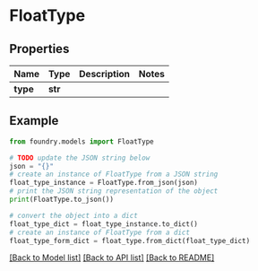 # FloatType

## Properties

Name | Type | Description | Notes
------------ | ------------- | ------------- | -------------
**type** | **str** |  |

## Example

```python
from foundry.models import FloatType

# TODO update the JSON string below
json = "{}"
# create an instance of FloatType from a JSON string
float_type_instance = FloatType.from_json(json)
# print the JSON string representation of the object
print(FloatType.to_json())

# convert the object into a dict
float_type_dict = float_type_instance.to_dict()
# create an instance of FloatType from a dict
float_type_form_dict = float_type.from_dict(float_type_dict)
```

[\[Back to Model list\]](../README.md#documentation-for-models) [\[Back to API list\]](../README.md#documentation-for-api-endpoints) [\[Back to README\]](../README.md)
